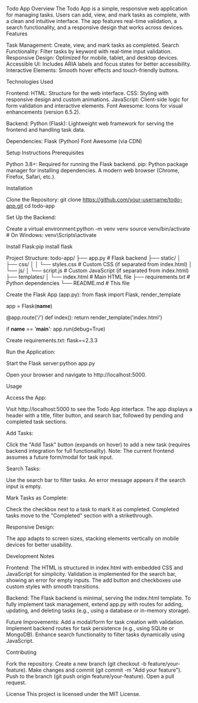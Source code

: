 Todo App
Overview
The Todo App is a simple, responsive web application for managing tasks. Users can add, view, and mark tasks as complete, with a clean and intuitive interface. The app features real-time validation, a search functionality, and a responsive design that works across devices.
Features

Task Management: Create, view, and mark tasks as completed.
Search Functionality: Filter tasks by keyword with real-time input validation.
Responsive Design: Optimized for mobile, tablet, and desktop devices.
Accessible UI: Includes ARIA labels and focus states for better accessibility.
Interactive Elements: Smooth hover effects and touch-friendly buttons.

Technologies Used

Frontend:
HTML: Structure for the web interface.
CSS: Styling with responsive design and custom animations.
JavaScript: Client-side logic for form validation and interactive elements.
Font Awesome: Icons for visual enhancements (version 6.5.2).


Backend:
Python (Flask): Lightweight web framework for serving the frontend and handling task data.


Dependencies:
Flask (Python)
Font Awesome (via CDN)



Setup Instructions
Prerequisites

Python 3.8+: Required for running the Flask backend.
pip: Python package manager for installing dependencies.
A modern web browser (Chrome, Firefox, Safari, etc.).

Installation

Clone the Repository:
git clone https://github.com/your-username/todo-app.git
cd todo-app


Set Up the Backend:

Create a virtual environment:python -m venv venv
source venv/bin/activate  # On Windows: venv\Scripts\activate


Install Flask:pip install flask




Project Structure:
todo-app/
├── app.py               # Flask backend
├── static/
│   ├── css/
│   │   └── styles.css   # Custom CSS (if separated from index.html)
│   └── js/
│       └── script.js    # Custom JavaScript (if separated from index.html)
├── templates/
│   └── index.html       # Main HTML file
├── requirements.txt      # Python dependencies
└── README.md            # This file


Create the Flask App (app.py):
from flask import Flask, render_template

app = Flask(__name__)

@app.route('/')
def index():
    return render_template('index.html')

if __name__ == '__main__':
    app.run(debug=True)


Create requirements.txt:
flask==2.3.3


Run the Application:

Start the Flask server:python app.py


Open your browser and navigate to http://localhost:5000.



Usage

Access the App:

Visit http://localhost:5000 to see the Todo App interface.
The app displays a header with a title, filter button, and search bar, followed by pending and completed task sections.


Add Tasks:

Click the "Add Task" button (expands on hover) to add a new task (requires backend integration for full functionality).
Note: The current frontend assumes a future form/modal for task input.


Search Tasks:

Use the search bar to filter tasks. An error message appears if the search input is empty.


Mark Tasks as Complete:

Check the checkbox next to a task to mark it as completed. Completed tasks move to the "Completed" section with a strikethrough.


Responsive Design:

The app adapts to screen sizes, stacking elements vertically on mobile devices for better usability.



Development Notes

Frontend:
The HTML is structured in index.html with embedded CSS and JavaScript for simplicity.
Validation is implemented for the search bar, showing an error for empty inputs.
The add button and checkboxes use custom styles with smooth transitions.


Backend:
The Flask backend is minimal, serving the index.html template.
To fully implement task management, extend app.py with routes for adding, updating, and deleting tasks (e.g., using a database or in-memory storage).


Future Improvements:
Add a modal/form for task creation with validation.
Implement backend routes for task persistence (e.g., using SQLite or MongoDB).
Enhance search functionality to filter tasks dynamically using JavaScript.



Contributing

Fork the repository.
Create a new branch (git checkout -b feature/your-feature).
Make changes and commit (git commit -m "Add your feature").
Push to the branch (git push origin feature/your-feature).
Open a pull request.

License
This project is licensed under the MIT License.
